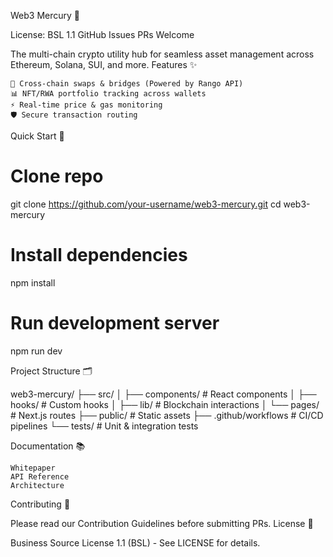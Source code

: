 Web3 Mercury 🚀

License: BSL 1.1 GitHub Issues PRs Welcome

The multi-chain crypto utility hub for seamless asset management across Ethereum, Solana, SUI, and more.
Features ✨

    🔄 Cross-chain swaps & bridges (Powered by Rango API)
    📊 NFT/RWA portfolio tracking across wallets
    ⚡ Real-time price & gas monitoring
    🛡️ Secure transaction routing

Quick Start 🚀

# Clone repo
git clone https://github.com/your-username/web3-mercury.git
cd web3-mercury

# Install dependencies
npm install

# Run development server
npm run dev

Project Structure 🗂️

web3-mercury/
├── src/
│   ├── components/    # React components
│   ├── hooks/         # Custom hooks
│   ├── lib/           # Blockchain interactions
│   └── pages/         # Next.js routes
├── public/            # Static assets
├── .github/workflows  # CI/CD pipelines
└── tests/             # Unit & integration tests

Documentation 📚

    Whitepaper
    API Reference
    Architecture

Contributing 🤝

Please read our Contribution Guidelines before submitting PRs.
License 📜

Business Source License 1.1 (BSL) - See LICENSE for details.
